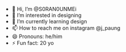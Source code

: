 - 👋 Hi, I’m @S0RAN0UNMEi
- 👀 I’m interested in designing
- 🌱 I’m currently learning design
- 📫 How to reach me on instagram @j_paung
- 😄 Pronouns: he/him
- ⚡ Fun fact: 20 yo

<!---
S0RAN0UNMEi/S0RAN0UNMEi is a ✨ special ✨ repository because its `README.md` (this file) appears on your GitHub profile.
You can click the Preview link to take a look at your changes.
--->
